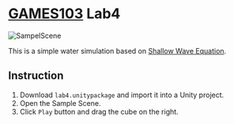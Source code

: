 # [GAMES103](https://games-cn.org/games103/) Lab4
![SampelScene](./img/shallow_wave_equation_water.gif)

This is a simple water simulation based on [Shallow Wave Equation](https://en.wikipedia.org/wiki/Shallow_water_equations).
## Instruction
1. Download ```lab4.unitypackage``` and import it into a Unity project.
2. Open the Sample Scene.
3. Click ```Play``` button and drag the cube on the right.